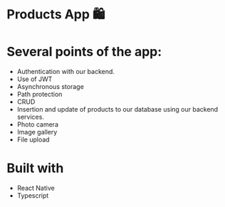 # Products App :shopping:

# Several points of the app:

- Authentication with our backend.
- Use of JWT
- Asynchronous storage
- Path protection
- CRUD
- Insertion and update of products to our database using our backend services.
- Photo camera
- Image gallery
- File upload

# Built with


- React Native
- Typescript

